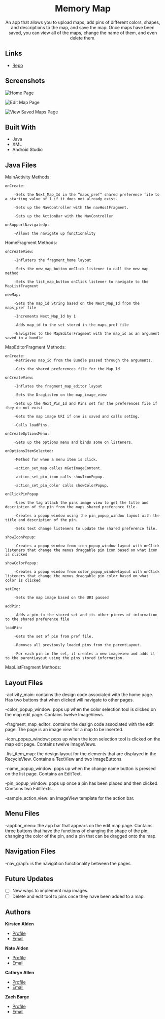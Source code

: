 <h1 align="center">Memory Map</h1>

<p align="center">An app that allows you to upload maps, add pins of different colors, shapes, and descriptions to the map, and save the map. Once maps have been saved, you can 
view all of the maps, change the name of them, and even delete them.</p>

## Links

- [Repo](https://github.com/WinterAxis/Memory-Map "Memory Map Repo")

## Screenshots

![Home Page](https://user-images.githubusercontent.com/71357023/144724946-bfe88c04-242d-4f49-a55c-10f5b1958da9.png "Home Page")

![Edit Map Page](https://user-images.githubusercontent.com/71357023/144725122-6d3f0771-3d14-4e2d-8a26-bb8a1149daee.png "Edit Map Page")

![View Saved Maps Page](https://user-images.githubusercontent.com/71357023/144725193-c92c6b90-6090-47e0-b3cd-c4bf35dc2713.png "View Saved Maps Page")

## Built With

- Java
- XML
- Android Studio

## Java Files

MainActivity Methods: 
    
    onCreate:
        
        -Sets the Next_Map_Id in the “maps_pref” shared preference file to a starting value of 1 if it does not already exist.
        
        -Sets up the NavController with the navHostFragment.
        
        -Sets up the ActionBar with the NavController
        
    onSupportNavigateUp:
    
        -Allows the navigate up functionality
        
HomeFragment Methods:  

    onCreateView:
    
        -Inflaters the fragment_home layout

        -Sets the new_map_button onClick listener to call the new map method

        -Sets the list_map_button onClick listener to navigate to the MapListFragment

    newMap:
    
        -Sets the map_id String based on the Next_Map_Id from the maps_pref file

        -Increments Next_Map_Id by 1 

        -Adds map_id to the set stored in the maps_pref file

        -Navigates to the MapEditorFragment with the map_id as an argument saved in a bundle

MapEditorFragment Methods:

    onCreate:
        -Retrieves map_id from the Bundle passed through the arguments.

        -Gets the shared preferences file for the Map_Id

    onCreateView:
    
        -Inflates the fragment_map_editor layout

        -Sets the DragListen on the map_image_view
        
        -Sets up the Next_Pin_Id and Pins set for the preferences file if they do not exist
    
        -Gets the map image URI if one is saved and calls setImg.

        -Calls loadPins.

    onCreateOptionsMenu:
    
        -Sets up the options menu and binds some on listeners.

    onOptionsItemSelected:
    
        -Method for when a menu item is click.

        -action_set_map calles mGetImageContent.

        -action_set_pin_icon calls showIconPopup.

        -action_set_pin_color calls showColorPopup.

    onClickPinPopup
    
        -Uses the tag attach the pins image view to get the title and description of the pin from the maps shared preference file.

        -Creates a popup window using the pin_popup_window layout with the title and description of the pin.

        -Sets text change listeners to update the shared preference file.

    showIconPopup:
    
        -Creates a popup window from icon_popup_window layout with onClick listeners that change the menus draggable pin icon based on what icon is clicked

    showColorPopup:
    
        -Creates a popup window from color_popup_windowlayout with onClick listeners that change the menus draggable pin color based on what color is clicked

    setImg:
    
        -Sets the map image based on the URI passed 

    addPin:
    
        -Adds a pin to the stored set and its other pieces of information to the shared preference file

    loadPin:
    
        -Gets the set of pin from pref file.

        -Removes all previously loaded pins from the parentLayout.

        -For each pin in the set, it creates a new imageview and adds it to the parentLayout using the pins stored information.

MapListFragment Methods:

## Layout Files

-activity_main: contains the design code associated with the home page. Has two buttons that when clicked will navigate to other pages. 

-color_popup_window: pops up when the color selection tool is clicked on the map edit page. Contains twelve ImageViews.

-fragment_map_editor: contains the design code associated with the edit page. The page is an image view for a map to be inserted. 

-icon_popup_window: pops up when the icon selection tool is clicked on the map edit page. Contains twelve ImageViews. 

-list_item_map: the design layout for the elements that are displayed in the RecycleView. Contains a TextView and two ImageButtons. 

-name_popup_window: pops up when the change name button is pressed on the list page. Contains an EditText. 

-pin_popup_window: pops up once a pin has been placed and then clicked. Contains two EditTexts. 

-sample_action_view: an ImageView template for the action bar. 

## Menu Files

-appbar_menu: the app bar that appears on the edit map page. Contains three buttons that have the functions of changing the shape of the pin, changing the color of the pin, and a pin that can be dragged onto the map. 

## Navigation Files

-nav_graph: is the navigation functionality between the pages. 

## Future Updates

- [ ] New ways to implement map images.
- [ ] Delete and edit tool to pins once they have been added to a map.

## Authors

**Kirsten Alden**

- [Profile](https://github.com/LilacSkys "Kirsten Alden")
- [Email](mailto:knalde3950@ung.edu?subject=Hi "Hi!")

**Nate Alden**

- [Profile](https://github.com/WinterAxis "Nate Alden")
- [Email](mailto:naalde3055@ung.edu?subject=Hi "Hi!")

**Cathryn Allen**

- [Profile](https://github.com/CathrynAllen24 "Cathryn Allen")
- [Email](mailto:cyalle7394@ung.edu?subject=Hi "Hi!")

**Zach Barge**

- [Profile](https://github.com/deCryptid "Zach Barge")
- [Email](mailto:zmbarg3303@ung.edu?subject=Hi "Hi!")
